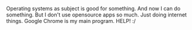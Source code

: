 Operating systems as subject is good for something. And now I can do something. But I don't use opensource apps so much. Just doing internet things. Google Chrome is my main program. HELP! :/
